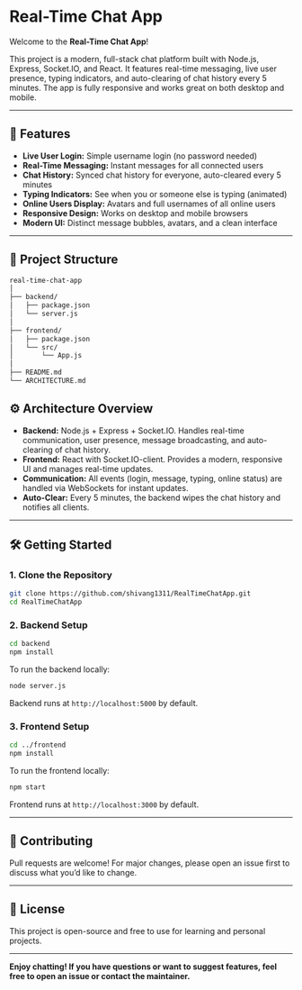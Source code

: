 # Real-Time Chat App

Welcome to the **Real-Time Chat App**!

This project is a modern, full-stack chat platform built with Node.js, Express, Socket.IO, and React. It features real-time messaging, live user presence, typing indicators, and auto-clearing of chat history every 5 minutes. The app is fully responsive and works great on both desktop and mobile.

---

## 🚀 Features

- **Live User Login:** Simple username login (no password needed)
- **Real-Time Messaging:** Instant messages for all connected users
- **Chat History:** Synced chat history for everyone, auto-cleared every 5 minutes
- **Typing Indicators:** See when you or someone else is typing (animated)
- **Online Users Display:** Avatars and full usernames of all online users
- **Responsive Design:** Works on desktop and mobile browsers
- **Modern UI:** Distinct message bubbles, avatars, and a clean interface

---
## 📁 Project Structure
```bash
real-time-chat-app
│
├── backend/
│   ├── package.json
│   └── server.js
│
├── frontend/
│   ├── package.json
│   └── src/
│       └── App.js
│
├── README.md
└── ARCHITECTURE.md
```
## ⚙️ Architecture Overview

- **Backend:** Node.js + Express + Socket.IO. Handles real-time communication, user presence, message broadcasting, and auto-clearing of chat history.
- **Frontend:** React with Socket.IO-client. Provides a modern, responsive UI and manages real-time updates.
- **Communication:** All events (login, message, typing, online status) are handled via WebSockets for instant updates.
- **Auto-Clear:** Every 5 minutes, the backend wipes the chat history and notifies all clients.
---

## 🛠️ Getting Started

### 1. Clone the Repository
```bash
git clone https://github.com/shivang1311/RealTimeChatApp.git
cd RealTimeChatApp
```
### 2. Backend Setup
```bash
cd backend
npm install
```
To run the backend locally:
```bash
node server.js
```
Backend runs at `http://localhost:5000` by default.

### 3. Frontend Setup
```bash
cd ../frontend
npm install
```
To run the frontend locally:
```bash
npm start
```
Frontend runs at `http://localhost:3000` by default.

---


## 🤝 Contributing

Pull requests are welcome! For major changes, please open an issue first to discuss what you’d like to change.

---

## 📄 License

This project is open-source and free to use for learning and personal projects.

---

**Enjoy chatting! If you have questions or want to suggest features, feel free to open an issue or contact the maintainer.**
